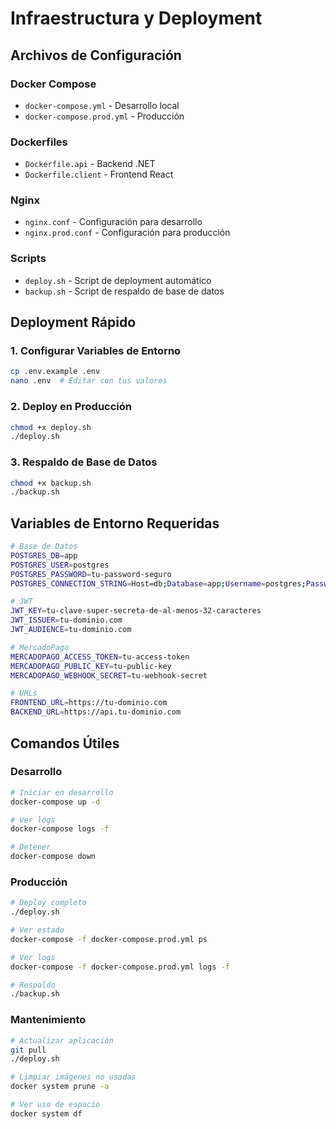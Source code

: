 # Infraestructura y Deployment

## Archivos de Configuración

### Docker Compose
- `docker-compose.yml` - Desarrollo local
- `docker-compose.prod.yml` - Producción

### Dockerfiles
- `Dockerfile.api` - Backend .NET
- `Dockerfile.client` - Frontend React

### Nginx
- `nginx.conf` - Configuración para desarrollo
- `nginx.prod.conf` - Configuración para producción

### Scripts
- `deploy.sh` - Script de deployment automático
- `backup.sh` - Script de respaldo de base de datos

## Deployment Rápido

### 1. Configurar Variables de Entorno
```bash
cp .env.example .env
nano .env  # Editar con tus valores
```

### 2. Deploy en Producción
```bash
chmod +x deploy.sh
./deploy.sh
```

### 3. Respaldo de Base de Datos
```bash
chmod +x backup.sh
./backup.sh
```

## Variables de Entorno Requeridas

```bash
# Base de Datos
POSTGRES_DB=app
POSTGRES_USER=postgres
POSTGRES_PASSWORD=tu-password-seguro
POSTGRES_CONNECTION_STRING=Host=db;Database=app;Username=postgres;Password=tu-password-seguro

# JWT
JWT_KEY=tu-clave-super-secreta-de-al-menos-32-caracteres
JWT_ISSUER=tu-dominio.com
JWT_AUDIENCE=tu-dominio.com

# MercadoPago
MERCADOPAGO_ACCESS_TOKEN=tu-access-token
MERCADOPAGO_PUBLIC_KEY=tu-public-key
MERCADOPAGO_WEBHOOK_SECRET=tu-webhook-secret

# URLs
FRONTEND_URL=https://tu-dominio.com
BACKEND_URL=https://api.tu-dominio.com
```

## Comandos Útiles

### Desarrollo
```bash
# Iniciar en desarrollo
docker-compose up -d

# Ver logs
docker-compose logs -f

# Detener
docker-compose down
```

### Producción
```bash
# Deploy completo
./deploy.sh

# Ver estado
docker-compose -f docker-compose.prod.yml ps

# Ver logs
docker-compose -f docker-compose.prod.yml logs -f

# Respaldo
./backup.sh
```

### Mantenimiento
```bash
# Actualizar aplicación
git pull
./deploy.sh

# Limpiar imágenes no usadas
docker system prune -a

# Ver uso de espacio
docker system df
```

